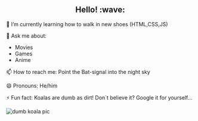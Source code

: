 <h2 align='center'> Hello! :wave:</h2>

<!--
**FelixJentsch/FelixJentsch** is a ✨ _special_ ✨ repository because its `README.md` (this file) appears on your GitHub profile. -->

🌱 I’m currently learning how to walk in new shoes (HTML,CSS,JS)

💬 Ask me about:
- Movies
- Games
- Anime

📫 How to reach me: Point the Bat-signal into the night sky

😄 Pronouns: He/him

⚡ Fun fact: Koalas are dumb as dirt! Don`t believe it? Google it for yourself...

![dumb koala pic](https://interesting-facts.com/wp-content/uploads/2019/04/Koala-Facts.jpg)
  
